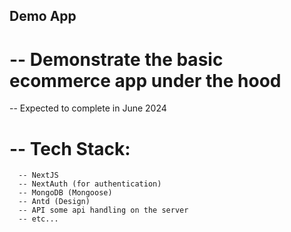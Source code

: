 ## Demo App
# -- Demonstrate the basic ecommerce app under the hood

-- Expected to complete in June 2024

# -- Tech Stack:
      -- NextJS
      -- NextAuth (for authentication)
      -- MongoDB (Mongoose)
      -- Antd (Design)
      -- API some api handling on the server
      -- etc...
      
